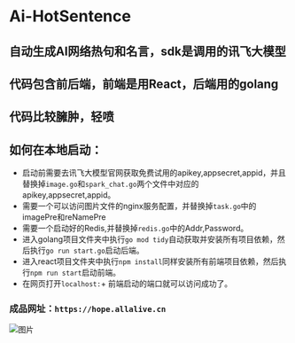 # Ai-HotSentence
## 自动生成AI网络热句和名言，sdk是调用的讯飞大模型
## 代码包含前后端，前端是用React，后端用的golang
## 代码比较臃肿，轻喷
## 如何在本地启动：
- 启动前需要去讯飞大模型官网获取免费试用的apikey,appsecret,appid，并且替换掉`image.go`和`spark_chat.go`两个文件中对应的apikey,appsecret,appid。
- 需要一个可以访问图片文件的nginx服务配置，并替换掉`task.go`中的 imagePre和reNamePre
- 需要一个启动好的Redis,并替换掉`redis.go`中的Addr,Password。
- 进入golang项目文件夹中执行`go mod tidy`自动获取并安装所有项目依赖，然后执行`go run start.go`启动后端。
- 进入react项目文件夹中执行`npm install`同样安装所有前端项目依赖，然后执行`npm run start`启动前端。
- 在网页打开`localhost:`+ 前端启动的端口就可以访问成功了。
### 成品网址：`https://hope.allalive.cn`
![图片](https://github.com/syjjys/Ai-HotSentence/assets/46161728/f98ab35e-957a-4455-ac54-935bd10a34d9)

